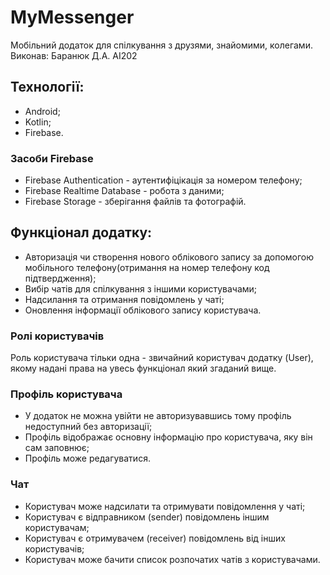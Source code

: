 # MyMessenger
Мобільний додаток для спілкування з друзями, знайомими, колегами.\
Виконав: Баранюк Д.А. АІ202
## Технології:
- Android;
- Kotlin;
- Firebase.
### Засоби Firebase
- Firebase Authentication - аутентифіцікація за номером телефону;
- Firebase Realtime Database - робота з даними;
- Firebase Storage - зберігання файлів та фотографій.
## Функціонал додатку:
- Авторизація чи створення нового облікового запису за допомогою мобільного телефону(отримання на номер телефону код підтвердження);
- Вибір чатів для спілкування з іншими користувачами;
- Надсилання та отримання повідомлень у чаті;
- Оновлення інформації облікового запису користувача.
### Ролі користувачів
Роль користувача тільки одна - звичайний користувач додатку (User), якому надані права на увесь функціонал який згаданий вище.
### Профіль користувача
- У додаток не можна увійти не авторизувавшись тому профіль недоступний без авторизації;
- Профіль відображає основну інформацію про користувача, яку він сам заповнює;
- Профіль може редагуватися.
### Чат
- Користувач може надсилати та отримувати повідомлення у чаті;
- Користувач є відправником (sender) повідомлень іншим користувачам;
- Користувач є отримувачем (receiver) повідомлень від інших користувачів;
- Користувач може бачити список розпочатих чатів з користувачами.


